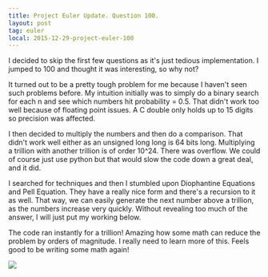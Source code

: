 ```yaml
---
title: Project Euler Update. Question 100.
layout: post
tag: euler
local: 2015-12-29-project-euler-100
---
```


I decided to skip the first few questions as it's just tedious implementation. I jumped to 100 and thought it was interesting, so why not?

It turned out to be a pretty tough problem for me because I haven't seen such problems before. My intuition initially was to simply do a binary search for each n and see which numbers hit probability = 0.5. That didn't work too well because of floating point issues. A C double only holds up to 15 digits so precision was affected.

I then decided to multiply the numbers and then do a comparison. That didn't work well either as an unsigned long long is 64 bits long. Multiplying a trillion with another trillion is of order 10^24. There was overflow. We could of course just use python but that would slow the code down a great deal, and it did.

I searched for techniques and then I stumbled upon Diophantine Equations and Pell Equation. They have a really nice form and there's a recursion to it as well. That way, we can easily generate the next number above a trillion, as the numbers increase very quickly. Without revealing too much of the answer, I will just put my working below.

The code ran instantly for a trillion! Amazing how some math can reduce the problem by orders of magnitude. I really need to learn more of this. Feels good to be writing some math again!

<img src="/images/{{page.local}}/1.jpg">